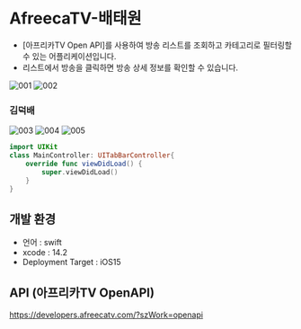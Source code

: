 # AfreecaTV-배태원
- [아프리카TV Open API]를 사용하여 방송 리스트를 조회하고 카테고리로 필터링할 수 있는 어플리케이션입니다.
- 리스트에서 방송을 클릭하면 방송 상세 정보를 확인할 수 있습니다.


![001](https://user-images.githubusercontent.com/43931412/211161982-5d581f41-b1d2-44e6-b799-090aa9f58060.png)
![002](https://user-images.githubusercontent.com/43931412/211161986-0d09f9b6-39c9-44a5-9603-8d5583b5978c.png)
### 김덕배
![003](https://user-images.githubusercontent.com/43931412/211161992-2a849572-5c83-43a0-8133-d3b19bf73fff.png)
![004](https://user-images.githubusercontent.com/43931412/211161999-7bf078a6-007a-4ce4-8349-c89b44df13c5.png)
![005](https://user-images.githubusercontent.com/43931412/211162001-ec67d9c3-4b00-41f6-b77c-8aa5fa79996f.png)


```swift
import UIKit
class MainController: UITabBarController{
    override func viewDidLoad() {
        super.viewDidLoad()
    }
}
```

## 개발 환경

- 언어 : swift
- xcode : 14.2
- Deployment Target : iOS15

## API (아프리카TV OpenAPI)

https://developers.afreecatv.com/?szWork=openapi
